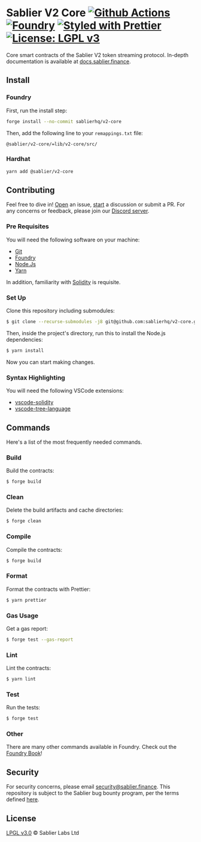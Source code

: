 # Sablier V2 Core [![Github Actions][gha-badge]][gha] [![Foundry][foundry-badge]][foundry] [![Styled with Prettier][prettier-badge]][prettier] [![License: LGPL v3][license-badge]][license]

[gha]: https://github.com/sablierhq/v2-core/actions
[gha-badge]: https://github.com/sablierhq/v2-core/actions/workflows/ci.yml/badge.svg
[foundry]: https://getfoundry.sh/
[foundry-badge]: https://img.shields.io/badge/Built%20with-Foundry-FFDB1C.svg
[prettier]: https://prettier.io
[prettier-badge]: https://img.shields.io/badge/Code_Style-Prettier-ff69b4.svg
[license]: https://www.gnu.org/licenses/lgpl-3.0
[license-badge]: https://img.shields.io/badge/License-LGPL_v3-blue.svg

Core smart contracts of the Sablier V2 token streaming protocol. In-depth documentation is available at
[docs.sablier.finance](https://docs.sablier.finance).

## Install

### Foundry

First, run the install step:

```sh
forge install --no-commit sablierhq/v2-core
```

Then, add the following line to your `remappings.txt` file:

```text
@sablier/v2-core/=lib/v2-core/src/
```

### Hardhat

```sh
yarn add @sablier/v2-core
```

## Contributing

Feel free to dive in! [Open](https://github.com/sablierhq/v2-core/issues/new) an issue,
[start](https://github.com/sablierhq/v2-core/discussions/new) a discussion or submit a PR. For any concerns or feedback,
please join our [Discord server](https://discord.gg/bSwRCwWRsT).

### Pre Requisites

You will need the following software on your machine:

- [Git](https://git-scm.com/downloads)
- [Foundry](https://github.com/foundry-rs/foundry)
- [Node.Js](https://nodejs.org/en/download/)
- [Yarn](https://yarnpkg.com/)

In addition, familiarity with [Solidity](https://soliditylang.org/) is requisite.

### Set Up

Clone this repository including submodules:

```sh
$ git clone --recurse-submodules -j8 git@github.com:sablierhq/v2-core.git
```

Then, inside the project's directory, run this to install the Node.js dependencies:

```sh
$ yarn install
```

Now you can start making changes.

### Syntax Highlighting

You will need the following VSCode extensions:

- [vscode-solidity](https://marketplace.visualstudio.com/items?itemName=JuanBlanco.solidity)
- [vscode-tree-language](https://marketplace.visualstudio.com/items?itemName=CTC.vscode-tree-extension)

## Commands

Here's a list of the most frequently needed commands.

### Build

Build the contracts:

```sh
$ forge build
```

### Clean

Delete the build artifacts and cache directories:

```sh
$ forge clean
```

### Compile

Compile the contracts:

```sh
$ forge build
```

### Format

Format the contracts with Prettier:

```sh
$ yarn prettier
```

### Gas Usage

Get a gas report:

```sh
$ forge test --gas-report
```

### Lint

Lint the contracts:

```sh
$ yarn lint
```

### Test

Run the tests:

```sh
$ forge test
```

### Other

There are many other commands available in Foundry. Check out the [Foundry Book](https://book.getfoundry.sh/)!

## Security

For security concerns, please email [security@sablier.finance](mailto:security@sablier.finance). This repository is
subject to the Sablier bug bounty program, per the terms defined [here](https://docs.sablier.finance/).

## License

[LPGL v3.0](./LICENSE.md) © Sablier Labs Ltd
